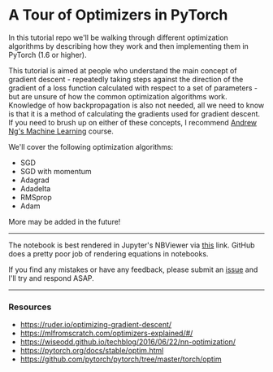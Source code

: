 # A Tour of Optimizers in PyTorch

In this tutorial repo we'll be walking through different optimization algorithms by describing how they work and then implementing them in PyTorch (1.6 or higher).

This tutorial is aimed at people who understand the main concept of gradient descent - repeatedly taking steps against the direction of the gradient of a loss function calculated with respect to a set of parameters - but are unsure of how the common optimization algorithms work. Knowledge of how backpropagation is also not needed, all we need to know is that it is a method of calculating the gradients used for gradient descent. If you need to brush up on either of these concepts, I recommend [Andrew Ng's Machine Learning](https://www.coursera.org/learn/machine-learning/) course.

We'll cover the following optimization algorithms:

* SGD
* SGD with momentum
* Adagrad
* Adadelta
* RMSprop
* Adam

More may be added in the future!

---

The notebook is best rendered in Jupyter's NBViewer via [this](https://nbviewer.jupyter.org/github/bentrevett/pytorch-optimizers/blob/main/a-tour-of-optimizers.ipynb) link. GitHub does a pretty poor job of rendering equations in notebooks.

If you find any mistakes or have any feedback, please submit an [issue](https://github.com/bentrevett/a-tour-of-optimizers/issues/new) and I'll try and respond ASAP.

---

### Resources

* https://ruder.io/optimizing-gradient-descent/
* https://mlfromscratch.com/optimizers-explained/#/
* https://wiseodd.github.io/techblog/2016/06/22/nn-optimization/
* https://pytorch.org/docs/stable/optim.html
* https://github.com/pytorch/pytorch/tree/master/torch/optim
